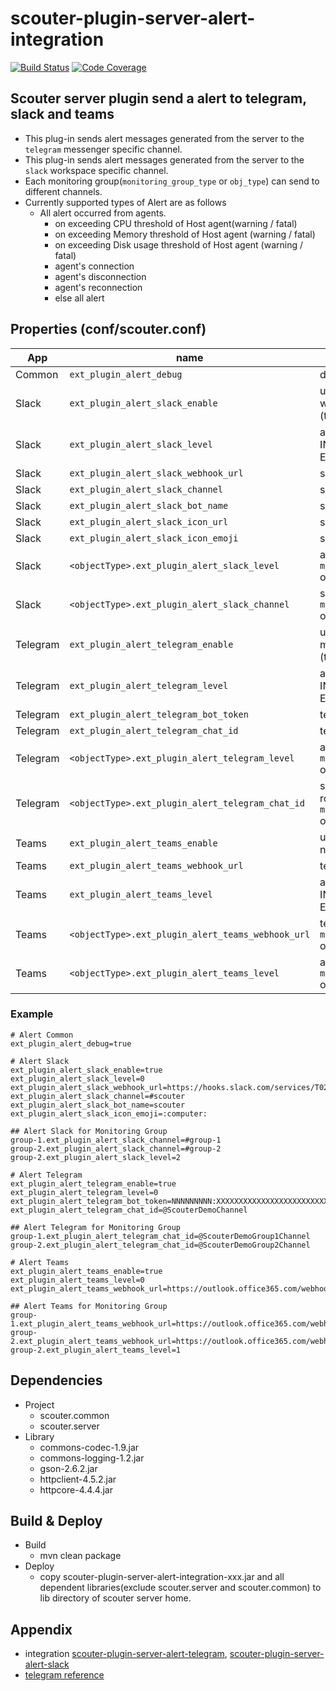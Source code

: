 # scouter-plugin-server-alert-integration

[![Build Status](https://travis-ci.com/wellstyle/scouter-plugin-server-alert-integration.svg?branch=master)](https://travis-ci.com/wellstyle/scouter-plugin-server-alert-integration)
[![Code Coverage](https://codecov.io/gh/wellstyle/scouter-plugin-server-alert-integration/branch/master/graph/badge.svg)](https://codecov.io/gh/wellstyle/scouter-plugin-server-alert-integration)

## Scouter server plugin send a alert to telegram, slack and teams

- This plug-in sends alert messages generated from the server to the `telegram` messenger specific channel.
- This plug-in sends alert messages generated from the server to the `slack` workspace specific channel.
- Each monitoring group(`monitoring_group_type` or `obj_type`) can send to different channels.
- Currently supported types of Alert are as follows
    - All alert occurred from agents.
	  - on exceeding CPU threshold of Host agent(warning / fatal)
	  - on exceeding Memory threshold of Host agent (warning / fatal)
	  - on exceeding Disk usage threshold of Host agent (warning / fatal)
	  - agent's connection
	  - agent's disconnection
	  - agent's reconnection
	  - else all alert

## Properties (conf/scouter.conf)

App | name | desc | default 
--- | --- | --- | ---
Common | `ext_plugin_alert_debug` | debug logging option | true
Slack | `ext_plugin_alert_slack_enable` | use alert to a slack workspace or not (true / false) | false
Slack | `ext_plugin_alert_slack_level` | alert level to send (0: INFO, 1: WARN, 2: ERROR, 3: FATAL) | 0
Slack | `ext_plugin_alert_slack_webhook_url` | slack webhook url
Slack | `ext_plugin_alert_slack_channel` | slack channel name
Slack | `ext_plugin_alert_slack_bot_name` | slack bot name 
Slack | `ext_plugin_alert_slack_icon_url` | slack icon url 
Slack | `ext_plugin_alert_slack_icon_emoji` | slack icon emoji
Slack | `<objectType>.ext_plugin_alert_slack_level` | alert level to send of `monitoring_group_type` or `obj_type` | `ext_plugin_alert_slack_level`
Slack | `<objectType>.ext_plugin_alert_slack_channel` | slack channel name of `monitoring_group_type` or `obj_type` | `ext_plugin_alert_slack_channel`
Telegram | `ext_plugin_alert_telegram_enable` | use alert to a telegram messenger or not (true / false) | false
Telegram | `ext_plugin_alert_telegram_level` | alert level to send (0: INFO, 1: WARN, 2: ERROR, 3: FATAL) | 0
Telegram | `ext_plugin_alert_telegram_bot_token` | telegram bot token
Telegram | `ext_plugin_alert_telegram_chat_id` | telegram chat-room id
Telegram | `<objectType>.ext_plugin_alert_telegram_level` | alert level to send of `monitoring_group_type` or `obj_type` | `ext_plugin_alert_telegram_level`
Telegram | `<objectType>.ext_plugin_alert_telegram_chat_id` | slack telegram chat-room id of `monitoring_group_type` or `obj_type` | `ext_plugin_alert_telegram_chat_id`
Teams | `ext_plugin_alert_teams_enable` | use alert to a teams or not (true / false) | false
Teams | `ext_plugin_alert_teams_webhook_url` | teams webhook url
Teams | `ext_plugin_alert_teams_level` | alert level to send (0: INFO, 1: WARN, 2: ERROR, 3: FATAL) | 0
Teams | `<objectType>.ext_plugin_alert_teams_webhook_url` | teams webhook url of `monitoring_group_type` or `obj_type` | `ext_plugin_alert_teams_webhook_url`
Teams | `<objectType>.ext_plugin_alert_teams_level` | alert level to send of `monitoring_group_type` or `obj_type` | `ext_plugin_alert_teams_level`

### Example

``` properties
# Alert Common
ext_plugin_alert_debug=true

# Alert Slack
ext_plugin_alert_slack_enable=true
ext_plugin_alert_slack_level=0
ext_plugin_alert_slack_webhook_url=https://hooks.slack.com/services/T02XXXXX/B159XXXXX/W5CDXXXXXXXXXXXXXXXXXXXX
ext_plugin_alert_slack_channel=#scouter
ext_plugin_alert_slack_bot_name=scouter
ext_plugin_alert_slack_icon_emoji=:computer:

## Alert Slack for Monitoring Group
group-1.ext_plugin_alert_slack_channel=#group-1
group-2.ext_plugin_alert_slack_channel=#group-2
group-2.ext_plugin_alert_slack_level=2

# Alert Telegram
ext_plugin_alert_telegram_enable=true
ext_plugin_alert_telegram_level=0
ext_plugin_alert_telegram_bot_token=NNNNNNNNN:XXXXXXXXXXXXXXXXXXXXXXXXXXXXXXXXXXX
ext_plugin_alert_telegram_chat_id=@ScouterDemoChannel

## Alert Telegram for Monitoring Group
group-1.ext_plugin_alert_telegram_chat_id=@ScouterDemoGroup1Channel
group-2.ext_plugin_alert_telegram_chat_id=@ScouterDemoGroup2Channel

# Alert Teams
ext_plugin_alert_teams_enable=true
ext_plugin_alert_teams_level=0
ext_plugin_alert_teams_webhook_url=https://outlook.office365.com/webhook/value1@value2/IncomingWebhook/value3/value4

## Alert Teams for Monitoring Group
group-1.ext_plugin_alert_teams_webhook_url=https://outlook.office365.com/webhook/value1@value2/IncomingWebhook/value3/value4
group-2.ext_plugin_alert_teams_webhook_url=https://outlook.office365.com/webhook/value1@value2/IncomingWebhook/value3/value4
group-2.ext_plugin_alert_teams_level=1
```

## Dependencies

- Project
    - scouter.common
    - scouter.server
- Library
    - commons-codec-1.9.jar
    - commons-logging-1.2.jar
    - gson-2.6.2.jar
    - httpclient-4.5.2.jar
    - httpcore-4.4.4.jar

## Build & Deploy

- Build
    - mvn clean package
- Deploy
    - copy scouter-plugin-server-alert-integration-xxx.jar and all dependent libraries(exclude scouter.server and scouter.common) to lib directory of scouter server home.

## Appendix

- integration [scouter-plugin-server-alert-telegram](https://github.com/scouter-contrib/scouter-plugin-server-alert-telegram), [scouter-plugin-server-alert-slack](https://github.com/scouter-contrib/scouter-plugin-server-alert-slack)
- [telegram reference](https://github.com/scouter-contrib/scouter-plugin-server-alert-telegram#appendix)


